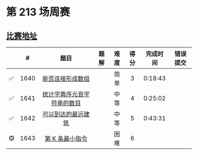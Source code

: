 # 第 213 场周赛

## [比赛地址](https://leetcode-cn.com/contest/weekly-contest-213/)

|  | # | 题目 | 题解 | 难度 | 得分 | 完成时间 | 错误提交 |
| :--: | -- | :--: | -- | :--: | :--: | :--: | :--: |
| ✅ | 1640 | [能否连接形成数组](https://github.com/Mathstarry/Leetcode/tree/master/problems/1640_canFormArray) | | 简单 | 3 | 0:18:43 | |
| ✅ | 1641 | [统计字典序元音字符串的数目](https://github.com/Mathstarry/Leetcode/tree/master/problems/1641_countVowelStrings) | | 中等 | 4 | 0:25:02 | |
| ✅ | 1642 | [可以到达的最远建筑](https://github.com/Mathstarry/Leetcode/tree/master/problems/1642_furthestBuilding) | | 中等 | 5 | 0:43:31 | |
| ❎ | 1643 | [第 K 条最小指令](https://leetcode-cn.com/problems/kth-smallest-instructions/) | | 困难 | 6 | | |
